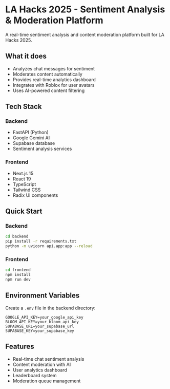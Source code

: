 # LA Hacks 2025 - Sentiment Analysis & Moderation Platform

A real-time sentiment analysis and content moderation platform built for LA Hacks 2025.

## What it does

- Analyzes chat messages for sentiment
- Moderates content automatically
- Provides real-time analytics dashboard
- Integrates with Roblox for user avatars
- Uses AI-powered content filtering

## Tech Stack

### Backend
- FastAPI (Python)
- Google Gemini AI
- Supabase database
- Sentiment analysis services

### Frontend
- Next.js 15
- React 19
- TypeScript
- Tailwind CSS
- Radix UI components

## Quick Start

### Backend
```bash
cd backend
pip install -r requirements.txt
python -m uvicorn api.app:app --reload
```

### Frontend
```bash
cd frontend
npm install
npm run dev
```

## Environment Variables

Create a `.env` file in the backend directory:
```
GOOGLE_API_KEY=your_google_api_key
BLOOM_API_KEY=your_bloom_api_key
SUPABASE_URL=your_supabase_url
SUPABASE_KEY=your_supabase_key
```

## Features

- Real-time chat sentiment analysis
- Content moderation with AI
- User analytics dashboard
- Leaderboard system
- Moderation queue management
